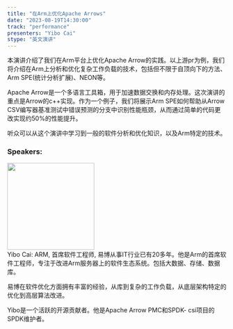 ```yaml
---
title: "在Arm上优化Apache Arrows" 
date: "2023-08-19T14:30:00" 
track: "performance"
presenters: "Yibo Cai"
stype: "英文演讲"
---
```

本演讲介绍了我们在Arm平台上优化Apache Arrow的实践。以上游pr为例，我们将介绍在Arm上分析和优化复杂工作负载的技术，包括但不限于自顶向下的方法、Arm SPE(统计分析扩展)、NEON等。

Apache Arrow是一个多语言工具箱，用于加速数据交换和内存处理。这次演讲的重点是Arrow的c++实现。作为一个例子，我们将展示Arm SPE如何帮助从Arrow CSV编写器基准测试中错误预测的分支中识别性能瓶颈，从而通过简单的代码更改实现约50%的性能提升。

听众可以从这个演讲中学习到一般的软件分析和优化知识，以及Arm特定的技术。
 ### Speakers: 
 <img src="https://img.bagevent.com/resource/20230523/1131180950.jpg" width="200" /><br>Yibo Cai: ARM, 首席软件工程师, 易博从事IT行业已有20多年。他是Arm的首席软件工程师，专注于改进Arm服务器上的软件生态系统。包括大数据、存储、数据库。

易博在软件优化方面拥有丰富的经验，从库到复杂的工作负载，从底层架构特定的优化到高层算法改进。

Yibo是一个活跃的开源贡献者。他是Apache Arrow PMC和SPDK- csi项目的SPDK维护者。
 <br><br>